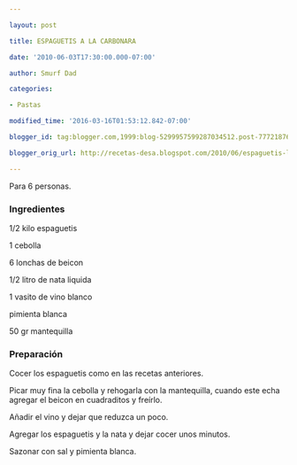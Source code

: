 ```yaml
---

layout: post

title: ESPAGUETIS A LA CARBONARA

date: '2010-06-03T17:30:00.000-07:00'

author: Smurf Dad

categories:

- Pastas

modified_time: '2016-03-16T01:53:12.842-07:00'

blogger_id: tag:blogger.com,1999:blog-5299957599287034512.post-7772187657215752085

blogger_orig_url: http://recetas-desa.blogspot.com/2010/06/espaguetis-la-carbonara.html

---
```


Para 6 personas.

<h3>Ingredientes</h3>

1/2 kilo espaguetis

1 cebolla

6 lonchas de beicon

1/2 litro de nata liquida

1 vasito de vino blanco

pimienta blanca

50 gr mantequilla

<h3>Preparación</h3>

Cocer los espaguetis como en las recetas anteriores.

Picar muy fina la cebolla y rehogarla con la mantequilla, cuando este echa agregar el beicon en cuadraditos y freírlo.

A&ntilde;adir el vino y dejar que reduzca un poco.

Agregar los espaguetis y la nata y dejar cocer unos minutos.

Sazonar con sal y pimienta blanca.

